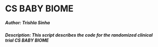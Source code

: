 # CS BABY BIOME
##### Author: Trishla Sinha
##### Description: This script describes the code for the randomized clinical trial CS BABY BIOME


